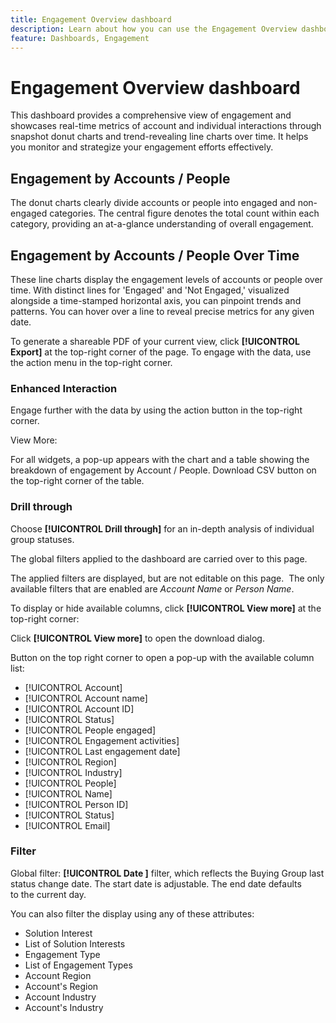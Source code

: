 ```yaml
---
title: Engagement Overview dashboard
description: Learn about how you can use the Engagement Overview dashboard to monitor your engagement efforts.
feature: Dashboards, Engagement
---
```


# Engagement Overview dashboard

This dashboard provides a comprehensive view of engagement and showcases real-time metrics of account and individual interactions through snapshot donut charts and trend-revealing line charts over time. It helps you monitor and strategize your engagement efforts effectively.

## Engagement by Accounts / People

The donut charts clearly divide accounts or people into engaged and non-engaged categories. The central figure denotes the total count within each category, providing an at-a-glance understanding of overall engagement.

## Engagement by Accounts / People Over Time

These line charts display the engagement levels of accounts or people over time. With distinct lines for 'Engaged' and 'Not Engaged,' visualized alongside a time-stamped horizontal axis, you can pinpoint trends and patterns. You can hover over a line to reveal precise metrics for any given date.

To generate a shareable PDF of your current view, click **[!UICONTROL Export]** at the top-right corner of the page. To engage with the data, use the action menu in the top-right corner. 

### Enhanced Interaction

Engage further with the data by using the action button in the top-right corner.

View More:

For all widgets, a pop-up appears with the chart and a table showing the breakdown of engagement by Account / People.
Download CSV button on the top-right corner of the table.

### Drill through

Choose **[!UICONTROL Drill through]** for an in-depth analysis of individual group statuses.

The global filters applied to the dashboard are carried over to this page.

The applied filters are displayed, but are not editable on this page. 
The only available filters that are enabled are _Account Name_ or _Person Name_.

To display or hide available columns, click **[!UICONTROL View more]** at the top-right corner:

Click **[!UICONTROL View more]** to open the download dialog.

Button on the top right corner to open a pop-up with the available column list:

* [!UICONTROL Account]
* [!UICONTROL Account name]
* [!UICONTROL Account ID]
* [!UICONTROL Status]
* [!UICONTROL People engaged]
* [!UICONTROL Engagement activities]
* [!UICONTROL Last engagement date]
* [!UICONTROL Region]
* [!UICONTROL Industry]
* [!UICONTROL People]
* [!UICONTROL Name]
* [!UICONTROL Person ID]
* [!UICONTROL Status]
* [!UICONTROL Email]

### Filter

Global filter: **[!UICONTROL Date ]** filter, which reflects the Buying Group last status change date. The start date is adjustable. The end date defaults to the current day.

You can also filter the display using any of these attributes: 

* Solution Interest
* List of Solution Interests
* Engagement Type
* List of Engagement Types
* Account Region
* Account's Region
* Account Industry
* Account's Industry
